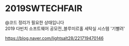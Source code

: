 # 2019SWTECHFAIR
@코드 정리가 필요한 상태입니다  
2019 다빈치 소프트웨어 공모전_블루미르홀 세탁실 시스템 '기빨려'


https://blog.naver.com/lightsalt28/221719470146
